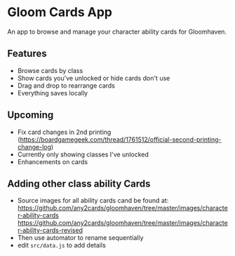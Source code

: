 # Gloom Cards App
An app to browse and manage your character ability cards for Gloomhaven.

## Features
- Browse cards by class
- Show cards you've unlocked or hide cards don't use
- Drag and drop to rearrange cards
- Everything saves locally


## Upcoming
- Fix card changes in 2nd printing (https://boardgamegeek.com/thread/1761512/official-second-printing-change-log)
- Currently only showing classes I've unlocked
- Enhancements on cards

## Adding other class ability Cards
- Source images for all ability cards cand be found at:
https://github.com/any2cards/gloomhaven/tree/master/images/character-ability-cards
https://github.com/any2cards/gloomhaven/tree/master/images/character-ability-cards-revised
- Then use automator to rename sequentially
- edit `src/data.js` to add details
